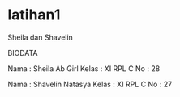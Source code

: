 # latihan1
Sheila dan Shavelin

BIODATA

Nama : Sheila Ab Girl
Kelas : XI RPL C
No : 28

Nama : Shavelin Natasya 
Kelas : XI RPL C
No : 27
